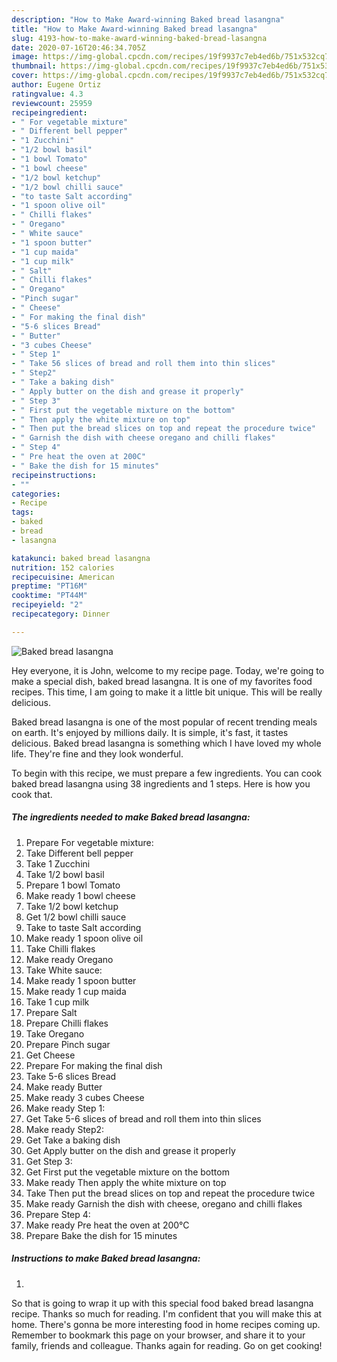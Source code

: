 ```yaml
---
description: "How to Make Award-winning Baked bread lasangna"
title: "How to Make Award-winning Baked bread lasangna"
slug: 4193-how-to-make-award-winning-baked-bread-lasangna
date: 2020-07-16T20:46:34.705Z
image: https://img-global.cpcdn.com/recipes/19f9937c7eb4ed6b/751x532cq70/baked-bread-lasangna-recipe-main-photo.jpg
thumbnail: https://img-global.cpcdn.com/recipes/19f9937c7eb4ed6b/751x532cq70/baked-bread-lasangna-recipe-main-photo.jpg
cover: https://img-global.cpcdn.com/recipes/19f9937c7eb4ed6b/751x532cq70/baked-bread-lasangna-recipe-main-photo.jpg
author: Eugene Ortiz
ratingvalue: 4.3
reviewcount: 25959
recipeingredient:
- " For vegetable mixture"
- " Different bell pepper"
- "1 Zucchini"
- "1/2 bowl basil"
- "1 bowl Tomato"
- "1 bowl cheese"
- "1/2 bowl ketchup"
- "1/2 bowl chilli sauce"
- "to taste Salt according"
- "1 spoon olive oil"
- " Chilli flakes"
- " Oregano"
- " White sauce"
- "1 spoon butter"
- "1 cup maida"
- "1 cup milk"
- " Salt"
- " Chilli flakes"
- " Oregano"
- "Pinch sugar"
- " Cheese"
- " For making the final dish"
- "5-6 slices Bread"
- " Butter"
- "3 cubes Cheese"
- " Step 1"
- " Take 56 slices of bread and roll them into thin slices"
- " Step2"
- " Take a baking dish"
- " Apply butter on the dish and grease it properly"
- " Step 3"
- " First put the vegetable mixture on the bottom"
- " Then apply the white mixture on top"
- " Then put the bread slices on top and repeat the procedure twice"
- " Garnish the dish with cheese oregano and chilli flakes"
- " Step 4"
- " Pre heat the oven at 200C"
- " Bake the dish for 15 minutes"
recipeinstructions:
- ""
categories:
- Recipe
tags:
- baked
- bread
- lasangna

katakunci: baked bread lasangna 
nutrition: 152 calories
recipecuisine: American
preptime: "PT16M"
cooktime: "PT44M"
recipeyield: "2"
recipecategory: Dinner

---
```



![Baked bread lasangna](https://img-global.cpcdn.com/recipes/19f9937c7eb4ed6b/751x532cq70/baked-bread-lasangna-recipe-main-photo.jpg)

Hey everyone, it is John, welcome to my recipe page. Today, we're going to make a special dish, baked bread lasangna. It is one of my favorites food recipes. This time, I am going to make it a little bit unique. This will be really delicious.



Baked bread lasangna is one of the most popular of recent trending meals on earth. It's enjoyed by millions daily. It is simple, it's fast, it tastes delicious. Baked bread lasangna is something which I have loved my whole life. They're fine and they look wonderful.


To begin with this recipe, we must prepare a few ingredients. You can cook baked bread lasangna using 38 ingredients and 1 steps. Here is how you cook that.

<!--inarticleads1-->

##### The ingredients needed to make Baked bread lasangna:

1. Prepare  For vegetable mixture:
1. Take  Different bell pepper
1. Take 1 Zucchini
1. Take 1/2 bowl basil
1. Prepare 1 bowl Tomato
1. Make ready 1 bowl cheese
1. Take 1/2 bowl ketchup
1. Get 1/2 bowl chilli sauce
1. Take to taste Salt according
1. Make ready 1 spoon olive oil
1. Take  Chilli flakes
1. Make ready  Oregano
1. Take  White sauce:
1. Make ready 1 spoon butter
1. Make ready 1 cup maida
1. Take 1 cup milk
1. Prepare  Salt
1. Prepare  Chilli flakes
1. Take  Oregano
1. Prepare Pinch sugar
1. Get  Cheese
1. Prepare  For making the final dish
1. Take 5-6 slices Bread
1. Make ready  Butter
1. Make ready 3 cubes Cheese
1. Make ready  Step 1:
1. Get  Take 5-6 slices of bread and roll them into thin slices
1. Make ready  Step2:
1. Get  Take a baking dish
1. Get  Apply butter on the dish and grease it properly
1. Get  Step 3:
1. Get  First put the vegetable mixture on the bottom
1. Make ready  Then apply the white mixture on top
1. Take  Then put the bread slices on top and repeat the procedure twice
1. Make ready  Garnish the dish with cheese, oregano and chilli flakes
1. Prepare  Step 4:
1. Make ready  Pre heat the oven at 200°C
1. Prepare  Bake the dish for 15 minutes




<!--inarticleads2-->

##### Instructions to make Baked bread lasangna:

1. 




So that is going to wrap it up with this special food baked bread lasangna recipe. Thanks so much for reading. I'm confident that you will make this at home. There's gonna be more interesting food in home recipes coming up. Remember to bookmark this page on your browser, and share it to your family, friends and colleague. Thanks again for reading. Go on get cooking!
